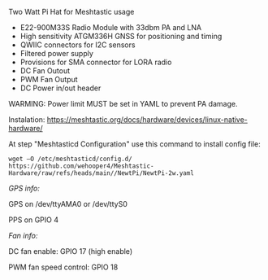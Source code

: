 Two Watt Pi Hat for Meshtastic usage

* E22-900M33S Radio Module with 33dbm PA and LNA
* High sensitivity ATGM336H GNSS for positioning and timing
* QWIIC connectors for I2C sensors
* Filtered power supply
* Provisions for SMA connector for LORA radio
* DC Fan Outout
* PWM Fan Output
* DC Power in/out header

WARMING: Power limit MUST be set in YAML to prevent PA damage.

Instalation: https://meshtastic.org/docs/hardware/devices/linux-native-hardware/

At step "Meshtasticd Configuration" use this command to install config file:
```
wget –O /etc/meshtasticd/config.d/ https://github.com/wehooper4/Meshtastic-Hardware/raw/refs/heads/main//NewtPi/NewtPi-2w.yaml
```

*GPS info:*

GPS on /dev/ttyAMA0 or /dev/ttyS0

PPS on GPIO 4



*Fan info:*

DC fan enable: GPIO 17 (high enable)

PWM fan speed control: GPIO 18
